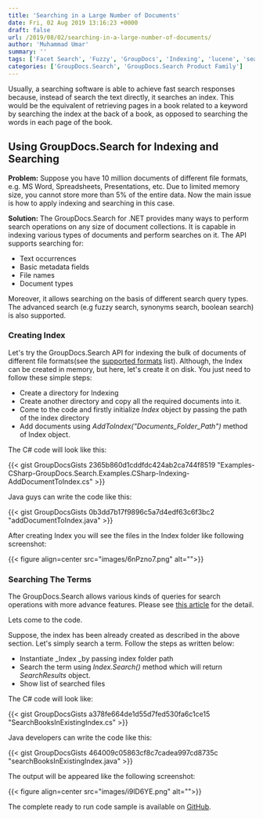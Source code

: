 ```yaml
---
title: 'Searching in a Large Number of Documents'
date: Fri, 02 Aug 2019 13:16:23 +0000
draft: false
url: /2019/08/02/searching-in-a-large-number-of-documents/
author: 'Muhammad Umar'
summary: ''
tags: ['Facet Search', 'Fuzzy', 'GroupDocs', 'Indexing', 'lucene', 'search api', 'Searching', 'Stop Words']
categories: ['GroupDocs.Search', 'GroupDocs.Search Product Family']
---
```


Usually, a searching software is able to achieve fast search responses because, instead of search the text directly, it searches an index. This would be the equivalent of retrieving pages in a book related to a keyword by searching the index at the back of a book, as opposed to searching the words in each page of the book.

## Using GroupDocs.Search for Indexing and Searching

**Problem:** Suppose you have 10 million documents of different file formats, e.g. MS Word, Spreadsheets, Presentations, etc. Due to limited memory size, you cannot store more than 5% of the entire data. Now the main issue is how to apply indexing and searching in this case.

**Solution:** The GroupDocs.Search for .NET provides many ways to perform search operations on any size of document collections. It is capable in indexing various types of documents and perform searches on it. The API supports searching for:

*   Text occurrences
*   Basic metadata fields
*   File names
*   Document types

Moreover, it allows searching on the basis of different search query types. The advanced search (e.g fuzzy search, synonyms search, boolean search) is also supported.

### Creating Index

Let's try the GroupDocs.Search API for indexing the bulk of documents of different file formats(see the [supported formats](https://docs.groupdocs.com/display/searchnet/Supported+Document+Formats) list). Although, the Index can be created in memory, but here, let's create it on disk. You just need to follow these simple steps:

*   Create a directory for Indexing
*   Create another directory and copy all the required documents into it.
*   Come to the code and firstly initialize _Index_ object by passing the path of the index directory
*   Add documents using _AddToIndex("Documents\_Folder\_Path")_ method of Index object.

The C# code will look like this:

{{< gist GroupDocsGists 2365b860d1cddfdc424ab2ca744f8519 "Examples-CSharp-GroupDocs.Search.Examples.CSharp-Indexing-AddDocumentToIndex.cs" >}}

Java guys can write the code like this:

{{< gist GroupDocsGists 0b3dd7b17f9896c5a7d4edf63c6f3bc2 "addDocumentToIndex.java" >}}

After creating Index you will see the files in the Index folder like following screenshot:



{{< figure align=center src="images/6nPzno7.png" alt="">}}


### Searching The Terms

The GroupDocs.Search allows various kinds of queries for search operations with more advance features. Please see [this article](https://docs.groupdocs.com/search/net) for the detail.

Lets come to the code.

Suppose, the index has been already created as described in the above section. Let's simply search a term. Follow the steps as written below:

*   Instantiate _Index _by passing index folder path
*   Search the term using _Index.Search()_ method which will return _SearchResults_ object.
*   Show list of searched files

The C# code will look like:

{{< gist GroupDocsGists a378fe664de1d55d7fed530fa6c1ce15 "SearchBooksInExistingIndex.cs" >}}

Java developers can write the code like this:

{{< gist GroupDocsGists 464009c05863cf8c7cadea997cd8735c "searchBooksInExistingIndex.java" >}}

The output will be appeared like the following screenshot:



{{< figure align=center src="images/i9lD6YE.png" alt="">}}


The complete ready to run code sample is available on [GitHub](https://github.com/groupdocs-search).




